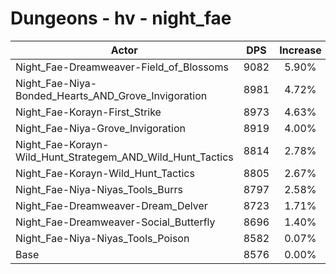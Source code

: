 # Dungeons - hv - night_fae
| Actor | DPS | Increase |
|---|:---:|:---:|
|Night_Fae-Dreamweaver-Field_of_Blossoms|9082|5.90%|
|Night_Fae-Niya-Bonded_Hearts_AND_Grove_Invigoration|8981|4.72%|
|Night_Fae-Korayn-First_Strike|8973|4.63%|
|Night_Fae-Niya-Grove_Invigoration|8919|4.00%|
|Night_Fae-Korayn-Wild_Hunt_Strategem_AND_Wild_Hunt_Tactics|8814|2.78%|
|Night_Fae-Korayn-Wild_Hunt_Tactics|8805|2.67%|
|Night_Fae-Niya-Niyas_Tools_Burrs|8797|2.58%|
|Night_Fae-Dreamweaver-Dream_Delver|8723|1.71%|
|Night_Fae-Dreamweaver-Social_Butterfly|8696|1.40%|
|Night_Fae-Niya-Niyas_Tools_Poison|8582|0.07%|
|Base|8576|0.00%|
